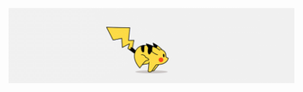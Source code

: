 <!--
https://tenor.com/
https://giphy.com/
https://www.artstation.com/artwork/zDZmz2 -> https://www.iloveimg.com/crop-image/crop-gif
-->

[![](https://github.com/Alfly/Alfly/blob/master/pika-running.gif)](#)